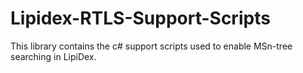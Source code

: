 # Lipidex-RTLS-Support-Scripts
This library contains the c# support scripts used to enable MSn-tree searching in LipiDex.
